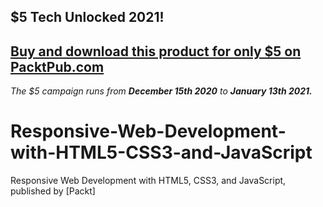 ## $5 Tech Unlocked 2021!
[Buy and download this product for only $5 on PacktPub.com](https://www.packtpub.com/)
-----
*The $5 campaign         runs from __December 15th 2020__ to __January 13th 2021.__*

# Responsive-Web-Development-with-HTML5-CSS3-and-JavaScript
Responsive Web Development with HTML5, CSS3, and JavaScript, published by [Packt]
